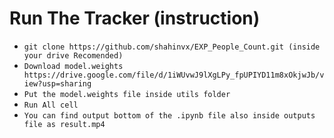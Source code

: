 # Run The Tracker (instruction)

- `git clone https://github.com/shahinvx/EXP_People_Count.git (inside your drive Recomended)`
- `Download model.weights https://drive.google.com/file/d/1iWUvwJ9lXgLPy_fpUPIYD11m8xOkjwJb/view?usp=sharing`
- `Put the model.weights file inside utils folder`
- `Run All cell`
- `You can find output bottom of the .ipynb file also inside outputs file as result.mp4`
